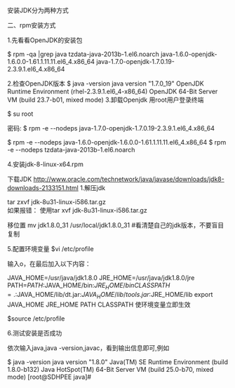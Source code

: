安装JDK分为两种方式

二、rpm安装方式

1.先看看OpenJDK的安装包

$ rpm -qa |grep java 
tzdata-java-2013b-1.el6.noarch 
java-1.6.0-openjdk-1.6.0.0-1.61.1.11.11.el6_4.x86_64 
java-1.7.0-openjdk-1.7.0.19-2.3.9.1.el6_4.x86_64

2.检查OpenJDK版本 
$ java -version 
java version "1.7.0_19" 
OpenJDK Runtime Environment (rhel-2.3.9.1.el6_4-x86_64) 
OpenJDK 64-Bit Server VM (build 23.7-b01, mixed mode) 
3.卸载Openjdk 
用root用户登录终端

$ su root

密码: 
$ rpm -e --nodeps java-1.7.0-openjdk-1.7.0.19-2.3.9.1.el6_4.x86_64

$ rpm -e --nodeps java-1.6.0-openjdk-1.6.0.0-1.61.1.11.11.el6_4.x86_64 
$ rpm -e --nodeps tzdata-java-2013b-1.el6.noarch

4.安装jdk-8-linux-x64.rpm

下载JDK
http://www.oracle.com/technetwork/java/javase/downloads/jdk8-downloads-2133151.html
1.解压jdk

tar zxvf  jdk-8u31-linux-i586.tar.gz    
如果报错： 使用tar xvf jdk-8u31-linux-i586.tar.gz

移位置 
mv jdk1.8.0_31   /usr/local/jdk1.8.0_31    #看清楚自己的jdk版本，不要盲目复制

5.配置环境变量
$vi /etc/profile

输入o，在最后加入以下内容：

JAVA_HOME=/usr/java/jdk1.8.0 
JRE_HOME=/usr/java/jdk1.8.0/jre 
PATH=$PATH:$JAVA_HOME/bin:$JRE_HOME/bin 
CLASSPATH=.:$JAVA_HOME/lib/dt.jar:$JAVA_HOME/lib/tools.jar:$JRE_HOME/lib 
export JAVA_HOME JRE_HOME PATH CLASSPATH 
使环境变量立即生效

$source /etc/profile

6.测试安装是否成功

依次输入java,java -version,javac，看到输出信息即可,例如

$ java -version 
java version "1.8.0" 
Java(TM) SE Runtime Environment (build 1.8.0-b132) 
Java HotSpot(TM) 64-Bit Server VM (build 25.0-b70, mixed mode) 
[root@SDHPEE java]#